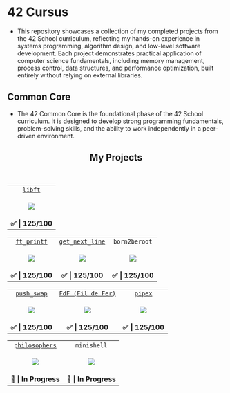 # 42 Cursus
- This repository showcases a collection of my completed projects from the 42 School curriculum, reflecting my hands-on experience in systems programming, algorithm design, and low-level software development. Each project demonstrates practical application of computer science fundamentals, including memory management, process control, data structures, and performance optimization, built entirely without relying on external libraries.

## Common Core
- The 42 Common Core is the foundational phase of the 42 School curriculum. It is designed to develop strong programming fundamentals, problem-solving skills, and the ability to work independently in a peer-driven environment. 

<h2 align="center">My Projects</h2>
<br>
<table style="text-align:center;" align="center">
  <tr align="center">
    <td><a href="https://github.com/SeanAndrie/libft/tree/main"><code>libft</code></a></td>
  </tr>
  <tr>
    <td>
      <p><img src="https://github.com/SeanAndrie/42-project-badges/blob/main/badges/libftm.png"/></p>
    </td>
  </tr>
  <tr align="center">
    <td><b> ✅ | 125/100</b></td>
  </tr>
</table>

<table style="text-align:center;" align="center">
  <tr align="center">
    <td><a href="https://github.com/SeanAndrie/ft_printf/tree/main"><code>ft_printf</code></a></td>
    <td><a href="https://github.com/SeanAndrie/get_next_line/tree/main"><code>get_next_line</code></a></td>
    <td><code>born2beroot</code></td>
  </tr>
  <tr>
    <td>
      <p><img src="https://github.com/SeanAndrie/42-project-badges/blob/main/badges/ft_printfm.png"/></p>
    </td>
    <td>
      <p><img src="https://github.com/SeanAndrie/42-project-badges/blob/main/badges/get_next_linem.png"/></p>
    </td>
    <td>
      <p><img src="https://github.com/SeanAndrie/42-project-badges/blob/main/badges/born2berootm.png"/></p>
    </td>
  </tr>
  <tr align="center">
    <td><b> ✅ | 125/100</b></td>
    <td><b> ✅ | 125/100</b></td>
    <td><b> ✅ | 125/100</b></td>
  </tr>
</table>

<table style="text-align:center;" align="center">
  <tr align="center">
    <td><a href="https://github.com/SeanAndrie/push_swap/tree/main"><code>push_swap</code></a></td>
    <td><a href="https://github.com/SeanAndrie/FdF/tree/main"><code>FdF (Fil de Fer)</code></a></td>
    <td><a href="https://github.com/SeanAndrie/pipex/tree/main"><code>pipex</code></a></td>
  </tr>
  <tr>
    <td>
      <p><img src="https://github.com/SeanAndrie/42-project-badges/blob/main/badges/push_swapm.png"/></p>
    </td>
    <td>
      <p><img src="https://github.com/SeanAndrie/42-project-badges/blob/main/badges/fdfm.png"/></p>
    </td>
    <td>
      <p><img src="https://github.com/SeanAndrie/42-project-badges/blob/main/badges/pipexm.png"/></p>
    </td>
  </tr>
  <tr align="center">
    <td><b> ✅ | 125/100</b></td>
    <td><b> ✅ | 125/100</b></td>
    <td><b> ✅ | 125/100</b></td>
  </tr>
</table>

<table style="text-align:center;" align="center">
  <tr align="center">
    <td><a href="https://github.com/SeanAndrie/philosophers/tree/main"><code>philosophers</code></a></td>
    <td><a><code>minishell</code></a></td>
  </tr>
  <tr>
    <td>
      <p><img src="https://github.com/SeanAndrie/42-project-badges/blob/main/badges/philosophersm.png"/></p>
    </td>
    <td>
      <p><img src="https://github.com/SeanAndrie/42-project-badges/blob/main/badges/minishellm.png"/></p>
    </td>
  </tr>
  <tr align="center">
    <td><b> 🚧 | In Progress</b></td>
    <td><b> 🚧 | In Progress</b></td>
  </tr>
</table>
